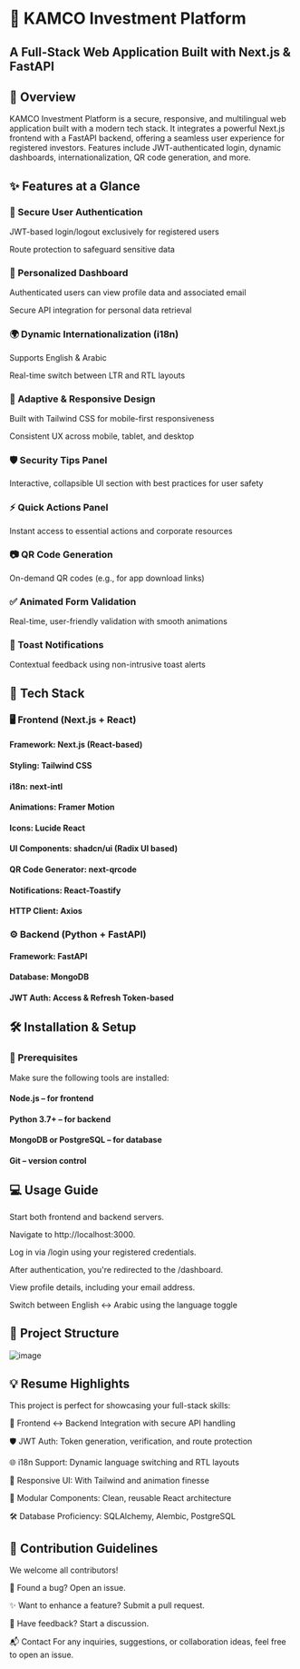 # 💼 KAMCO Investment Platform
## A Full-Stack Web Application Built with Next.js & FastAPI

## 🎯 Overview
KAMCO Investment Platform is a secure, responsive, and multilingual web application built with a modern tech stack. It integrates a powerful Next.js frontend with a FastAPI backend, offering a seamless user experience for registered investors. Features include JWT-authenticated login, dynamic dashboards, internationalization, QR code generation, and more.

## ✨ Features at a Glance
### 🔐 Secure User Authentication
JWT-based login/logout exclusively for registered users

Route protection to safeguard sensitive data

### 👤 Personalized Dashboard
Authenticated users can view profile data and associated email

Secure API integration for personal data retrieval

### 🌍 Dynamic Internationalization (i18n)
Supports English & Arabic

Real-time switch between LTR and RTL layouts

### 📱 Adaptive & Responsive Design
Built with Tailwind CSS for mobile-first responsiveness

Consistent UX across mobile, tablet, and desktop

### 🛡️ Security Tips Panel
Interactive, collapsible UI section with best practices for user safety

### ⚡ Quick Actions Panel
Instant access to essential actions and corporate resources

### 📷 QR Code Generation
On-demand QR codes (e.g., for app download links)

### ✅ Animated Form Validation
Real-time, user-friendly validation with smooth animations

### 🔔 Toast Notifications
Contextual feedback using non-intrusive toast alerts

## 🧱 Tech Stack
### 🖥️ Frontend (Next.js + React)
#### Framework: Next.js (React-based)

#### Styling: Tailwind CSS

#### i18n: next-intl

#### Animations: Framer Motion

#### Icons: Lucide React

#### UI Components: shadcn/ui (Radix UI based)

#### QR Code Generator: next-qrcode

#### Notifications: React-Toastify

#### HTTP Client: Axios

### ⚙️ Backend (Python + FastAPI)
#### Framework: FastAPI

#### Database: MongoDB

#### JWT Auth: Access & Refresh Token-based

## 🛠️ Installation & Setup
### 🔧 Prerequisites
Make sure the following tools are installed:

#### Node.js – for frontend

#### Python 3.7+ – for backend

#### MongoDB or PostgreSQL – for database

#### Git – version control
## 💻 Usage Guide
Start both frontend and backend servers.

Navigate to http://localhost:3000.

Log in via /login using your registered credentials.

After authentication, you're redirected to the /dashboard.

View profile details, including your email address.

Switch between English ↔ Arabic using the language toggle
## 📁 Project Structure
![image](https://github.com/user-attachments/assets/53b0fffe-51d0-4ec3-b69b-2b28d3bd38ae)

    
## 💡 Resume Highlights
This project is perfect for showcasing your full-stack skills:

🔄 Frontend ↔ Backend Integration with secure API handling

🛡️ JWT Auth: Token generation, verification, and route protection

🌐 i18n Support: Dynamic language switching and RTL layouts

📱 Responsive UI: With Tailwind and animation finesse

🧩 Modular Components: Clean, reusable React architecture

🛠️ Database Proficiency: SQLAlchemy, Alembic, PostgreSQL

## 🤝 Contribution Guidelines
We welcome all contributors!

👾 Found a bug? Open an issue.

✨ Want to enhance a feature? Submit a pull request.

💬 Have feedback? Start a discussion.

📬 Contact
For any inquiries, suggestions, or collaboration ideas, feel free to open an issue.
